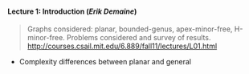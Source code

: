 #### Lecture 1: Introduction (_Erik Demaine_)
> Graphs considered: planar, bounded-genus, apex-minor-free, H-minor-free. Problems considered and survey of results.
> http://courses.csail.mit.edu/6.889/fall11/lectures/L01.html

- Complexity differences between planar and general
